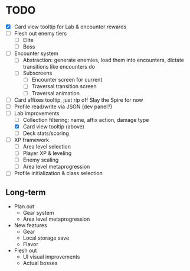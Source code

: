 # TODO

- [x] Card view tooltip for Lab & encounter rewards
- [ ] Flesh out enemy tiers
  - [ ] Elite
  - [ ] Boss
- [ ] Encounter system
  - [ ] Abstraction: generate enemies, load them into encounters, dictate
        transitions like encounters do
  - [ ] Subscreens
    - [ ] Encounter screen for current
    - [ ] Traversal transition screen 
    - [ ] Traversal animation
- [ ] Card affixes tooltip, just rip off Slay the Spire for now
- [ ] Profile read/write via JSON (dev panel?)
- [ ] Lab improvements
  - [ ] Collection filtering: name, affix action, damage type
  - [x] Card view tooltip (above)
  - [ ] Deck stats/scoring
- [ ] XP framework
  - [ ] Area level selection
  - [ ] Player XP & leveling
  - [ ] Enemy scaling
  - [ ] Area level metaprogression
- [ ] Profile initialization & class selection

## Long-term

- Plan out
  - Gear system
  - Area level metaprogression
- New features
  - Gear
  - Local storage save
  - Flavor
- Flesh out
  - UI visual improvements
  - Actual bosses
